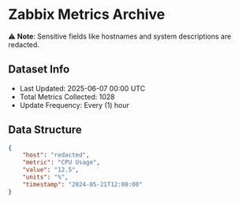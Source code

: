 # Zabbix Metrics Archive

⚠️ **Note**: Sensitive fields like hostnames and system descriptions are redacted.

## Dataset Info
- Last Updated: 2025-06-07 00:00 UTC
- Total Metrics Collected: 1028
- Update Frequency: Every (1) hour

## Data Structure
```json
{
    "host": "redacted",
    "metric": "CPU Usage",
    "value": "12.5",
    "units": "%",
    "timestamp": "2024-05-21T12:00:00"
}
```
